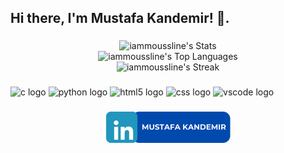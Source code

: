 <h2 align="left">Hi there, I'm Mustafa Kandemir! 👋.</h2>

###

<div align="center">
  <img src="https://github-readme-stats.vercel.app/api?username=iammoussline&theme=radical&show_icons=true&hide_border=true&count_private=true" alt="iammoussline's Stats" width="400" />
</div>

<div align="center">
  <img src="https://github-readme-stats.vercel.app/api/top-langs/?username=iammoussline&theme=radical&show_icons=true&hide_border=true&layout=compact" alt="iammoussline's Top Languages" width="400" />
</div>

<div align="center">
  <img src="https://github-readme-streak-stats.herokuapp.com/?user=iammoussline&theme=radical&hide_border=true" alt="iammoussline's Streak" width="400" />
</div>

###

###

<div align="left">
  <img src="https://cdn.jsdelivr.net/gh/devicons/devicon/icons/c/c-original.svg" height="30" width="42" alt="c logo"  />
  <img src="https://cdn.jsdelivr.net/gh/devicons/devicon/icons/python/python-original.svg" height="30" width="42" alt="python logo"  />
  <img src="https://cdn.jsdelivr.net/gh/devicons/devicon/icons/html5/html5-original.svg" height="30" width="42" alt="html5 logo"  />
  <img src="https://cdn.jsdelivr.net/gh/devicons/devicon/icons/css3/css3-original.svg" height="30" width="42" alt="css logo"  />
  <img src="https://cdn.jsdelivr.net/gh/devicons/devicon/icons/vscode/vscode-original.svg" height="30" width="42" alt="vscode logo"  />
</div>

###

<div align="center">
  <a href="https://www.linkedin.com/in/mmustafakandemir" target="_blank">
    <img src="https://github.com/iammoussline/iammoussline/blob/master/MUSTAFA%20KANDEMIR.png?raw=true" height="50" alt="linkedin logo"  />
  </a>
</div>

###

<br clear="both">

###
